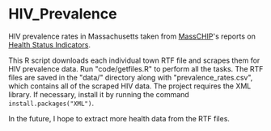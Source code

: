 # HIV_Prevalence
HIV prevalence rates in Massachusetts taken from [MassCHIP](http://www.mass.gov/eohhs/researcher/community-health/masschip/)'s reports on [Health Status Indicators](http://www.mass.gov/eohhs/researcher/community-health/masschip/health-status-indicators.html).

This R script downloads each individual town RTF file and scrapes them for HIV prevalence data. Run "code/getfiles.R" to perform all the tasks. The RTF files are saved in the "data/" directory along with "prevalence_rates.csv", which contains all of the scraped HIV data. The project requires the XML library. If necessary, install it by running the command `install.packages("XML")`.

In the future, I hope to extract more health data from the RTF files.

